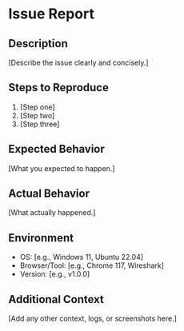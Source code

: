 # Issue Report

## Description
[Describe the issue clearly and concisely.]

## Steps to Reproduce
1. [Step one]
2. [Step two]
3. [Step three]

## Expected Behavior
[What you expected to happen.]

## Actual Behavior
[What actually happened.]

## Environment
- OS: [e.g., Windows 11, Ubuntu 22.04]
- Browser/Tool: [e.g., Chrome 117, Wireshark]
- Version: [e.g., v1.0.0]

## Additional Context
[Add any other context, logs, or screenshots here.]

